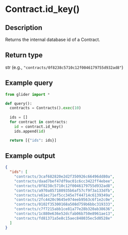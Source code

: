 # Contract.id\_key()

## Description

Returns the internal database id of a Contract.

## Return type

str (e.g., `"contracts/0f8238c5710c12f0046179755d932ad8"`)

## Example query

```python
from glider import *

def query():
  contracts = Contracts().exec(10)
  
  ids = []
  for contract in contracts:
    id = contract.id_key()
    ids.append(id)

  return [{"ids": ids}]
```

## Example output

```json
{
  "ids": [
    "contracts/3caf682820e2d2f350926c66496dd80a",
    "contracts/daad7bef47df9ac01c6cc3422ff4ebee",
    "contracts/0f8238c5710c12f0046179755d932ad8",
    "contracts/a970a857180935b6af57cf9f3a133dfb",
    "contracts/e61ec71ef5cc345e7f44714c6139349a",
    "contracts/2fc4420c9645e974eeb9563c6f1e2c0e",
    "contracts/0102f35300168a508d759b6bbc319333",
    "contracts/c7f7215abb1ce81a77e28b320ab38636",
    "contracts/1c880e636e52dcfab06b750e8961ae13",
    "contracts/fd81371a5e8c15aec848035ec5d0528e"
  ]
}
```
